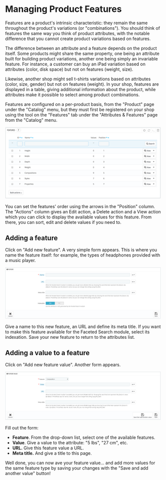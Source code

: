 # Managing Product Features

Features are a product's intrinsic characteristic: they remain the same throughout the product's variations (or "combinations"). You should think of features the same way you think of product attributes, with the notable difference that you cannot create product variations based on features.

The difference between an attribute and a feature depends on the product itself. Some products might share the same property, one being an attribute built for building product variations, another one being simply an invariable feature. For instance, a customer can buy an iPad variation based on attributes (color, disk space) but not on features (weight, size).

Likewise, another shop might sell t-shirts variations based on attributes (color, size, gender) but not on features (weight). In your shop, features are displayed in a table, giving additional information about the product, while attributes make it possible to select among product combinations.

Features are configured on a per-product basis, from the "Product" page under the "Catalog" menu, but they must first be registered on your shop using the tool on the "Features" tab under the "Attributes & Features" page from the "Catalog" menu.

![](<../../../.gitbook/assets/51839269 (3) (3) (2).png>)

You can set the features' order using the arrows in the "Position" column. The "Actions" column gives an Edit action, a Delete action and a View action which you can click to display the available values for this feature. From there, you can sort, edit and delete values if you need to.

## Adding a feature <a href="#managingproductfeatures-addingafeature" id="managingproductfeatures-addingafeature"></a>

Click on "Add new feature". A very simple form appears. This is where you name the feature itself: for example, the types of headphones provided with a music player.

![](<../../../.gitbook/assets/64225514 (3) (3).png>)

Give a name to this new feature, an URL and define its meta title. If you want to make this feature available for the Faceted Search module, select its indexation. Save your new feature to return to the attributes list.

## Adding a value to a feature <a href="#managingproductfeatures-addingavaluetoafeature" id="managingproductfeatures-addingavaluetoafeature"></a>

Click on "Add new feature value". Another form appears.

![](<../../../.gitbook/assets/64225515 (3) (3) (1).png>)

Fill out the form:

* **Feature**. From the drop-down list, select one of the available features.
* **Value**. Give a value to the attribute: "5 lbs", "27 cm", etc.
* **URL.** Give this feature value a URL.
* **Meta title.** And give a title to this page.

Well done, you can now ave your feature value... and add more values for the same feature type by saving your changes with the "Save and add another value" button!

